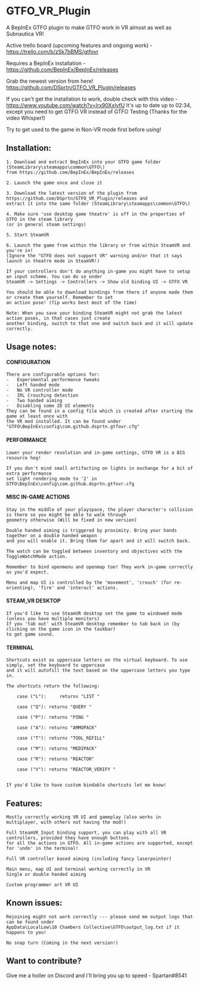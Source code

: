 # GTFO_VR_Plugin
A BepInEx GTFO plugin to make GTFO work in VR almost as well as Subnautica VR!

Active trello board (upcoming features and ongoing work) - https://trello.com/b/zSk7bBMS/gtfovr

Requires a BepInEx installation - https://github.com/BepInEx/BepInEx/releases 

Grab the newest version from here! https://github.com/DSprtn/GTFO_VR_Plugin/releases

If you can't get the installation to work, double check with this video - https://www.youtube.com/watch?v=lrx90XxlyfU 
It's up to date up to 02:34, except you need to get GTFO VR instead of GTFO Testing
(Thanks for the video Whisper!)

Try to get used to the game in Non-VR mode first before using! 

## Installation: 

 	1. Download and extract BepInEx into your GTFO game folder (SteamLibrary\steamapps\common\GTFO\) 
	from https://github.com/BepInEx/BepInEx/releases
	
	2. Launch the game once and close it
	
	3. Download the latest version of the plugin from https://github.com/DSprtn/GTFO_VR_Plugin/releases and 
	extract it into the same folder (SteamLibrary\steamapps\common\GTFO\)
	
	4. Make sure 'use desktop game theatre' is off in the properties of GTFO in the steam library 
	(or in general steam settings)
	
	5. Start SteamVR
	
	6. Launch the game from within the library or from within SteamVR and you're in!
	(Ignore the "GTFO does not support VR" warning and/or that it says launch in theatre mode in SteamVR!)
	
	If your controllers don't do anything in-game you might have to setup an input scheme. You can do so under 
	SteamVR -> Settings -> Controllers -> Show old binding UI -> GTFO VR
	
	You should be able to download bindings from there if anyone made them or create them yourself. Remember to set
	an action pose! (Tip works best most of the time)
	
	Note: When you save your binding SteamVR might not grab the latest action poses, in that cases just create 
	another binding, switch to that one and switch back and it will update correctly.
	
## Usage notes:

#### CONFIGURATION 
	
	There are configurable options for:
	-	Experimental performance tweaks 
	-	Left handed mode 
	-	No VR controller mode 
	- 	IRL Crouching detection 
	-	Two handed aiming
	- 	Disabling some 2D UI elements
	They can be found in a config file which is created after starting the game at least once with 
	the VR mod installed. It can be found under "GTFO\BepInEx\config\com.github.dsprtn.gtfovr.cfg"

#### PERFORMANCE

	Lower your render resolution and in-game settings, GTFO VR is a BIG resource hog!
	
	If you don't mind small artifacting on lights in exchange for a bit of extra performance
	set light rendering mode to '2' in GTFO\BepInEx\config\com.github.dsprtn.gtfovr.cfg
	
#### MISC IN-GAME ACTIONS

	Stay in the middle of your playspace, the player character's collision is there so you might be able to walk through
	geometry otherwise (Will be fixed in new version)

	Double handed aiming is triggered by proximity. Bring your hands together on a double handed weapon 
	and you will enable it. Bring them far apart and it will switch back. 
	
	The watch can be toggled between inventory and objectives with the ToggleWatchMode action.
	
	Remember to bind openmenu and openmap too! They work in-game correctly as you'd expect.
	
	Menu and map UI is controlled by the 'movement', 'crouch' (for re-orienting), 'fire' and 'interact' actions.
	
#### STEAM_VR DESKTOP 
	
	
	If you'd like to use SteamVR desktop set the game to windowed mode (unless you have multiple monitors) 
	If you 'tab out' with SteamVR desktop remember to tab back in (by clicking on the game icon in the taskbar) 
	to get game sound.
	
	
#### TERMINAL
	
	Shortcuts exist as uppercase letters on the virtual keyboard. To use simply, set the keyboard to uppercase 
	and it will autofill the text based on the uppercase letters you type in.
	
	The shortcuts return the following:
	
		case ("L"): 	returns "LIST "
		
		case ("Q"):	returns "QUERY "
		
		case ("P"):	returns "PING "
		
		case ("A"):	returns "AMMOPACK"
		
		case ("T"):	returns "TOOL_REFILL"
		
		case ("M"):	returns "MEDIPACK"
		
		case ("R"):	returns "REACTOR"
		
		case ("V"):	returns "REACTOR_VERIFY "
		

	If you'd like to have custom bindable shortcuts let me know! 
				
## Features:
	Mostly correctly working VR UI and gameplay (also works in multiplayer, with others not having the mod!)
	
	Full SteamVR_Input binding support, you can play with all VR controllers, provided they have enough buttons 
	for all the actions in GTFO. All in-game actions are supported, except for 'undo' in the terminal!
	
	Full VR controller based aiming (including fancy laserpointer)
	
	Main menu, map UI and terminal working correctly in VR
	Single or double handed aiming 
	
	Custom programmer art VR UI
	
## Known issues: 
	
	Rejoining might not work correctly --- please send me output logs that can be found under 
	AppData\LocalLow\10 Chambers Collective\GTFO\output_log.txt if it happens to you!
	
	No snap turn (Coming in the next version!)

## Want to contribute?

Give me a holler on Discord and I'll bring you up to speed - Spartan#8541 
